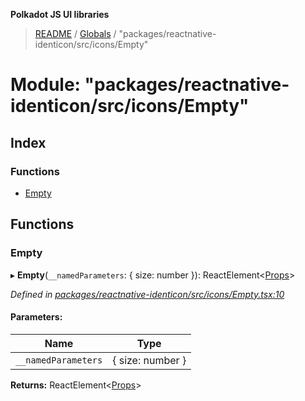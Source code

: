 **Polkadot JS UI libraries**

> [README](../README.md) / [Globals](../globals.md) / "packages/reactnative-identicon/src/icons/Empty"

# Module: "packages/reactnative-identicon/src/icons/Empty"

## Index

### Functions

* [Empty](_packages_reactnative_identicon_src_icons_empty_.md#empty)

## Functions

### Empty

▸ **Empty**(`__namedParameters`: { size: number  }): ReactElement\<[Props](../interfaces/_packages_reactnative_identicon_src_types_.props.md)>

*Defined in [packages/reactnative-identicon/src/icons/Empty.tsx:10](https://github.com/polkadot-js/ui/blob/1833b1a2/packages/reactnative-identicon/src/icons/Empty.tsx#L10)*

#### Parameters:

Name | Type |
------ | ------ |
`__namedParameters` | { size: number  } |

**Returns:** ReactElement\<[Props](../interfaces/_packages_reactnative_identicon_src_types_.props.md)>

